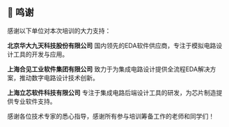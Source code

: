 ## 🙏 鸣谢

感谢以下单位对本次培训的大力支持：

**北京华大九天科技股份有限公司**
国内领先的EDA软件供应商，专注于模拟电路设计工具的开发与应用。

**上海合见工业软件集团有限公司**
致力于为集成电路设计提供全流程EDA解决方案，推动数字电路设计技术创新。

**上海立芯软件科技有限公司**
专注于集成电路后端设计工具的研发，为芯片制造提供专业软件支持。

感谢各位技术专家的悉心指导，感谢所有参与培训筹备工作的老师和同学们！ 